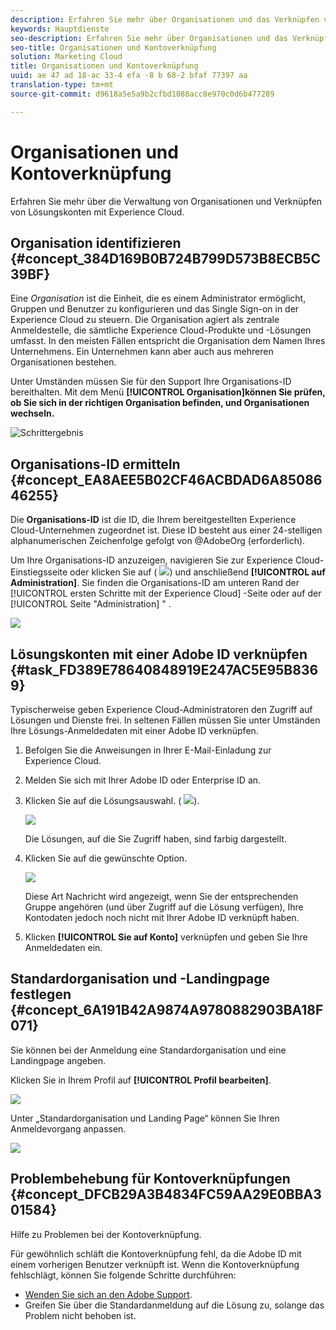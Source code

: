 ```yaml
---
description: Erfahren Sie mehr über Organisationen und das Verknüpfen von Lösungskonten mit der Experience Cloud.
keywords: Hauptdienste
seo-description: Erfahren Sie mehr über Organisationen und das Verknüpfen von Lösungskonten mit der Experience Cloud.
seo-title: Organisationen und Kontoverknüpfung
solution: Marketing Cloud
title: Organisationen und Kontoverknüpfung
uuid: ae 47 ad 18-ac 33-4 efa -8 b 68-2 bfaf 77397 aa
translation-type: tm+mt
source-git-commit: d9618a5e5a9b2cfbd1088acc8e970c0d6b477289

---
```



# Organisationen und Kontoverknüpfung

Erfahren Sie mehr über die Verwaltung von Organisationen und Verknüpfen von Lösungskonten mit Experience Cloud.

<!-- accounts-experience-cloud.xml -->

## Organisation identifizieren {#concept_384D169B0B724B799D573B8ECB5C39BF}

Eine *Organisation* ist die Einheit, die es einem Administrator ermöglicht, Gruppen und Benutzer zu konfigurieren und das Single Sign-on in der Experience Cloud zu steuern. Die Organisation agiert als zentrale Anmeldestelle, die sämtliche Experience Cloud-Produkte und -Lösungen umfasst. In den meisten Fällen entspricht die Organisation dem Namen Ihres Unternehmens. Ein Unternehmen kann aber auch aus mehreren Organisationen bestehen.

Unter Umständen müssen Sie für den Support Ihre Organisations-ID bereithalten. Mit dem Menü **[!UICONTROL Organisation]können Sie prüfen, ob Sie sich in der richtigen Organisation befinden, und Organisationen wechseln.**

![Schrittergebnis](assets/organization-switch.png)

## Organisations-ID ermitteln {#concept_EA8AEE5B02CF46ACBDAD6A8508646255}

Die **Organisations-ID** ist die ID, die Ihrem bereitgestellten Experience Cloud-Unternehmen zugeordnet ist. Diese ID besteht aus einer 24-stelligen alphanumerischen Zeichenfolge gefolgt von @AdobeOrg (erforderlich).

Um Ihre Organisations-ID anzuzeigen, navigieren Sie zur Experience Cloud-Einstiegsseite oder klicken Sie auf ( ![](assets/menu-icon.png)) und anschließend **[!UICONTROL auf Administration]**. Sie finden die Organisations-ID am unteren Rand der [!UICONTROL ersten Schritte mit der Experience Cloud] -Seite oder auf der [!UICONTROL Seite &quot;Administration] &quot; .

![](assets/administration-page.png)

## Lösungskonten mit einer Adobe ID verknüpfen {#task_FD389E78640848919E247AC5E95B8369}

Typischerweise geben Experience Cloud-Administratoren den Zugriff auf Lösungen und Dienste frei. In seltenen Fällen müssen Sie unter Umständen Ihre Lösungs-Anmeldedaten mit einer Adobe ID verknüpfen.

1. Befolgen Sie die Anweisungen in Ihrer E-Mail-Einladung zur Experience Cloud.
1. Melden Sie sich mit Ihrer Adobe ID oder Enterprise ID an.
1. Klicken Sie auf die Lösungsauswahl. ( ![](assets/menu-icon.png)).

   ![](assets/solutions-active.png)

   Die Lösungen, auf die Sie Zugriff haben, sind farbig dargestellt.
1. Klicken Sie auf die gewünschte Option.

   ![](assets/analytics-link-accounts.png)

   Diese Art Nachricht wird angezeigt, wenn Sie der entsprechenden Gruppe angehören (und über Zugriff auf die Lösung verfügen), Ihre Kontodaten jedoch noch nicht mit Ihrer Adobe ID verknüpft haben.
1. Klicken **[!UICONTROL Sie auf Konto]** verknüpfen und geben Sie Ihre Anmeldedaten ein.

## Standardorganisation und -Landingpage festlegen {#concept_6A191B42A9874A9780882903BA18F071}

Sie können bei der Anmeldung eine Standardorganisation und eine Landingpage angeben.

Klicken Sie in Ihrem Profil auf **[!UICONTROL Profil bearbeiten]**.

![](assets/edit-profile.png)

Unter „Standardorganisation und Landing Page“ können Sie Ihren Anmeldevorgang anpassen.

![](assets/default-organization.png)

## Problembehebung für Kontoverknüpfungen {#concept_DFCB29A3B4834FC59AA29E0BBA301584}

Hilfe zu Problemen bei der Kontoverknüpfung.

Für gewöhnlich schläft die Kontoverknüpfung fehl, da die Adobe ID mit einem vorherigen Benutzer verknüpft ist. Wenn die Kontoverknüpfung fehlschlägt, können Sie folgende Schritte durchführen:

* [Wenden Sie sich an den Adobe Support](https://helpx.adobe.com/marketing-cloud/contact-support.html).
* Greifen Sie über die Standardanmeldung auf die Lösung zu, solange das Problem nicht behoben ist.
